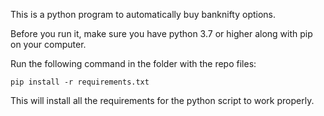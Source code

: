 This is a python program to automatically buy banknifty options.

Before you run it, make sure you have python 3.7 or higher along with pip on your computer.

Run the following command in the folder with the repo files:

```
pip install -r requirements.txt
```

This will install all the requirements for the python script to work properly.

